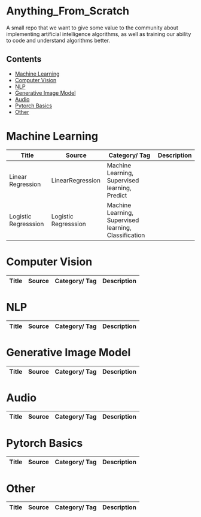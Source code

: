 # Anything_From_Scratch

A small repo that we want to give some value to the community about implementing artificial intelligence algorithms, as well as training our ability to code and understand algorithms better.

## Contents

- [Machine Learning](#machine-learning)
- [Computer Vision](#computer-vision)
- [NLP](#nlp)
- [Generative Image Model](#generative-image-model)
- [Audio](#audio)
- [Pytorch Basics](#pytorch-basics)
- [Other](#other)

# Machine Learning

| Title | Source | Category/ Tag | Description |
|---|---|---| ---|
| Linear Regression | LinearRegression | Machine Learning, Supervised learning, Predict |
| Logistic Regresssion | Logistic Regresssion | Machine Learning, Supervised learning, Classification|

# Computer Vision

| Title | Source | Category/ Tag | Description |
|---|---|---| ---|

# NLP

| Title | Source | Category/ Tag | Description |
|---|---|---| ---|

# Generative Image Model

| Title | Source | Category/ Tag | Description |
|---|---|---| ---|

# Audio

| Title | Source | Category/ Tag | Description |
|---|---|---| ---|

# Pytorch Basics

| Title | Source | Category/ Tag | Description |
|---|---|---| ---|

# Other

| Title | Source | Category/ Tag | Description |
|---|---|---| ---|

